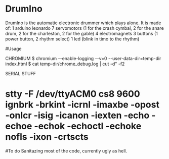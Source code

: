 # DrumIno

DrumIno is the automatic electronic drummer which plays alone.
It is made of:
1 arduino leonardo
7 servomotors (1 for the crash cymbal, 2 for the snare drum, 2 for the charleston, 2 for the gable)
4 electromagnets
3 buttons (1 power button, 2 rhythm select)
1 led (blink in timo to the rhythm)

#Usage

CHROMIUM
$ chromium --enable-logging --v=0 --user-data-dir=temp-dir  index.html
$ cat temp-dir/chrome_debug.log | cut -d\" -f2

SERIAL STUFF
# stty -F /dev/ttyACM0 cs8 9600 ignbrk -brkint -icrnl -imaxbe -opost -onlcr -isig -icanon -iexten -echo -echoe -echok -echoctl -echoke nofls -ixon -crtscts



#To do
Sanitazing most of the code, currently ugly as hell.
